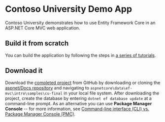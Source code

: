 # Contoso University Demo App
Contoso University demonstrates how to use Entity Framework Core in an
ASP.NET Core MVC web application.

## Build it from scratch

You can build the application by following the steps in [a series of tutorials](https://docs.asp.net/en/latest/data/ef-mvc/intro.html).

## Download it

Download the [completed project](https://github.com/aspnet/Docs/tree/master/aspnetcore/data/ef-mvc/intro/samples/cu-final) from GitHub by downloading or cloning the [aspnet/Docs repository](https://github.com/aspnet/Docs) and navigating to `aspnetcore\data\ef-mvc\intro\samples\cu-final` in your local file system.  After downloading the project, create the database by entering `dotnet ef database update` at a command-line prompt. As an alternative you can use **Package Manager Console** -- for more information, see [Command-line interface (CLI) vs. Package Manager Console (PMC)](https://docs.microsoft.com/aspnet/core/data/ef-mvc/migrations#command-line-interface-cli-vs-package-manager-console-pmc).
